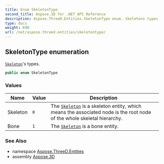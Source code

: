 ```yaml
---
title: Enum SkeletonType
second_title: Aspose.3D for .NET API Reference
description: Aspose.ThreeD.Entities.SkeletonType enum. Skeletons types
type: docs
weight: 690
url: /net/aspose.threed.entities/skeletontype/
---
```

## SkeletonType enumeration

[`Skeleton`](../skeleton/)'s types.

```csharp
public enum SkeletonType
```

### Values

| Name | Value | Description |
| --- | --- | --- |
| Skeleton | `0` | The [`Skeleton`](../skeleton/) is a skeleton entity, which means the associated node is the root node of the whole skeletal hierarchy. |
| Bone | `1` | The [`Skeleton`](../skeleton/) is a bone entity. |

### See Also

* namespace [Aspose.ThreeD.Entities](../../aspose.threed.entities/)
* assembly [Aspose.3D](../../)


